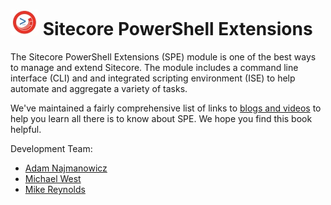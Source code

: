 ![logo](logo-45x45.jpg) Sitecore PowerShell Extensions
=======

The Sitecore PowerShell Extensions (SPE) module is one of the best ways to manage and extend Sitecore. The module includes a command line interface (CLI) and and integrated scripting environment (ISE) to help automate and aggregate a variety of tasks.

We've maintained a fairly comprehensive list of links to [blogs and videos](http://blog.najmanowicz.com/sitecore-powershell-console/) to help you learn all there is to know about SPE. We hope you find this book helpful.

Development Team:

* [Adam Najmanowicz](http://blog.najmanowicz.com/)
* [Michael West](http://michaellwest.blogspot.com/)
* [Mike Reynolds](http://sitecorejunkie.com/)